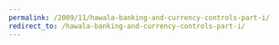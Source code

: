 ```yaml
---
permalink: /2009/11/hawala-banking-and-currency-controls-part-i/
redirect_to: /hawala-banking-and-currency-controls-part-i/
---
```

